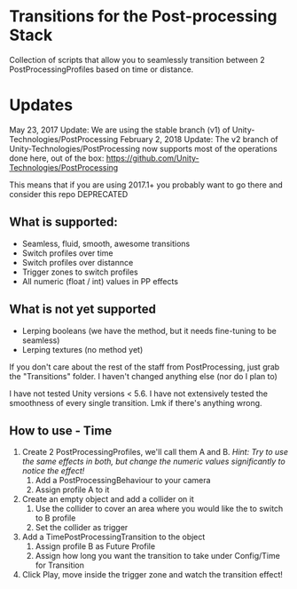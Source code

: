 # Transitions for the Post-processing Stack

Collection of scripts that allow you to seamlessly transition between 2 PostProcessingProfiles based on time or distance.

# Updates

May 23, 2017 Update: We are using the stable branch (v1) of Unity-Technologies/PostProcessing
February 2, 2018 Update: The v2 branch of Unity-Technologies/PostProcessing now supports most of the operations done here, out of the box: https://github.com/Unity-Technologies/PostProcessing

This means that if you are using 2017.1+ you probably want to go there and consider this repo DEPRECATED

## What is supported:
* Seamless, fluid, smooth, awesome transitions
* Switch profiles over time
* Switch profiles over distannce
* Trigger zones to switch profiles
* All numeric (float / int) values in PP effects

## What is not yet supported
* Lerping booleans (we have the method, but it needs fine-tuning to be seamless)
* Lerping textures (no method yet)

If you don't care about the rest of the staff from PostProcessing, just grab the "Transitions" folder. I haven't changed anything else (nor do I plan to)

I have not tested Unity versions < 5.6. I have not extensively tested the smoothness of every single transition. Lmk if there's anything wrong.

## How to use - Time

1. Create 2 PostProcessingProfiles, we'll call them A and B.
*Hint: Try to use the same effects in both, but change the numeric values significantly to notice the effect!*
    1. Add a PostProcessingBehaviour to your camera
	  2. Assign profile A to it
2. Create an empty object and add a collider on it
    1. Use the collider to cover an area where you would like the to switch to B profile
    2. Set the collider as trigger
3. Add a TimePostProcessingTransition to the object
    1. Assign profile B as Future Profile
    2. Assign how long you want the transition to take under Config/Time for Transition
4. Click Play, move inside the trigger zone and watch the transition effect!
